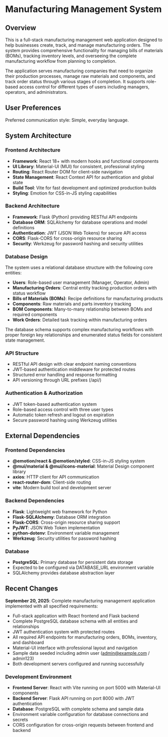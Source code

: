 # Manufacturing Management System

## Overview

This is a full-stack manufacturing management web application designed to help businesses create, track, and manage manufacturing orders. The system provides comprehensive functionality for managing bills of materials (BOMs), tracking inventory levels, and overseeing the complete manufacturing workflow from planning to completion.

The application serves manufacturing companies that need to organize their production processes, manage raw materials and components, and track order status through various stages of completion. It supports role-based access control for different types of users including managers, operators, and administrators.

## User Preferences

Preferred communication style: Simple, everyday language.

## System Architecture

### Frontend Architecture
- **Framework**: React 18+ with modern hooks and functional components
- **UI Library**: Material-UI (MUI) for consistent, professional styling
- **Routing**: React Router DOM for client-side navigation
- **State Management**: React Context API for authentication and global state
- **Build Tool**: Vite for fast development and optimized production builds
- **Styling**: Emotion for CSS-in-JS styling capabilities

### Backend Architecture
- **Framework**: Flask (Python) providing RESTful API endpoints
- **Database ORM**: SQLAlchemy for database operations and model definitions
- **Authentication**: JWT (JSON Web Tokens) for secure API access
- **CORS**: Flask-CORS for cross-origin resource sharing
- **Security**: Werkzeug for password hashing and security utilities

### Database Design
The system uses a relational database structure with the following core entities:
- **Users**: Role-based user management (Manager, Operator, Admin)
- **Manufacturing Orders**: Central entity tracking production orders with status workflow
- **Bills of Materials (BOMs)**: Recipe definitions for manufacturing products
- **Components**: Raw materials and parts inventory tracking
- **BOM Components**: Many-to-many relationship between BOMs and required components
- **Work Orders**: Detailed task tracking within manufacturing orders

The database schema supports complex manufacturing workflows with proper foreign key relationships and enumerated status fields for consistent state management.

### API Structure
- RESTful API design with clear endpoint naming conventions
- JWT-based authentication middleware for protected routes
- Structured error handling and response formatting
- API versioning through URL prefixes (/api/)

### Authentication & Authorization
- JWT token-based authentication system
- Role-based access control with three user types
- Automatic token refresh and logout on expiration
- Secure password hashing using Werkzeug utilities

## External Dependencies

### Frontend Dependencies
- **@emotion/react & @emotion/styled**: CSS-in-JS styling system
- **@mui/material & @mui/icons-material**: Material Design component library
- **axios**: HTTP client for API communication
- **react-router-dom**: Client-side routing
- **vite**: Modern build tool and development server

### Backend Dependencies
- **Flask**: Lightweight web framework for Python
- **Flask-SQLAlchemy**: Database ORM integration
- **Flask-CORS**: Cross-origin resource sharing support
- **PyJWT**: JSON Web Token implementation
- **python-dotenv**: Environment variable management
- **Werkzeug**: Security utilities for password hashing

### Database
- **PostgreSQL**: Primary database for persistent data storage
- Expected to be configured via DATABASE_URL environment variable
- SQLAlchemy provides database abstraction layer

## Recent Changes

**September 20, 2025**: Complete manufacturing management application implemented with all specified requirements:
- Full-stack application with React frontend and Flask backend
- Complete PostgreSQL database schema with all entities and relationships
- JWT authentication system with protected routes  
- All required API endpoints for manufacturing orders, BOMs, inventory, and dashboard
- Material-UI interface with professional layout and navigation
- Sample data seeded including admin user (admin@example.com / admin123)
- Both development servers configured and running successfully

### Development Environment
- **Frontend Server**: React with Vite running on port 5000 with Material-UI components
- **Backend Server**: Flask API running on port 8000 with JWT authentication
- **Database**: PostgreSQL with complete schema and sample data
- Environment variable configuration for database connections and secrets
- CORS configuration for cross-origin requests between frontend and backend